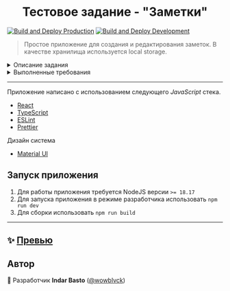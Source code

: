 <h1 align="center">Тестовое задание - "Заметки"</h1

[![Build and Deploy Production](https://github.com/wowblvck/notes-test/actions/workflows/production.yml/badge.svg)](https://github.com/wowblvck/notes-test/actions/workflows/production.yml)
[![Build and Deploy Development](https://github.com/wowblvck/notes-test/actions/workflows/development.yml/badge.svg)](https://github.com/wowblvck/notes-test/actions/workflows/development.yml)

> Простое приложение для создания и редактирования заметок. В качестве хранилища используется local storage.

<details>
  <summary>Описание задания</summary>
  
  - Используйте HTML, CSS и JavaScript для создания пользовательского интерфейса и функциональности приложения.
  - Приложение должно быть адаптивным и хорошо выглядеть на разных устройствах (мобильных телефонах, планшетах, десктопах).
  - Разрешается использовать любой фреймворк или библиотеку (например, React, Angular, Vue.js).
  - Реализуйте функции добавления, редактирования и удаления заметок. Заметка должна содержать заголовок и текстовое содержание.
  - Приложение не обязательно должно взаимодействовать с сервером, данные можно хранить в локальной памяти браузера (например, localStorage).
  
  Дополнительно:
  - Возможность отмечать заметки как "важные" и реализовать функцию фильтрации заметок по их статусу "важности".

</details>

<details>
  <summary>Выполненные требования</summary>
  
  #### Общие требования
  - [x] Приложение написано с использованием библиотеки React. 
  - [x] В приложении используются встроенные средства управления состоянием React Context API.
  - [x] Приложение работает в Chrome и Firefox.
  - [x] В качестве дизайн-системы используется Material UI.
  - [x] Код чистый и читабельный.
  - [x] Отсутствует дублирование кода, приложение разбито на компоненты, отформатировано в едином стиле.
  - [x] Приложение адаптировано под различные устройства.  
  
  #### Описание приложения
  - [x] При входе в приложение отображается главная страница с заметками.
  - [x] В случае отсутствия заметок в хранилище (local storage) имеется информационное сообщение с указаниями по добавлению заметки.
  - [x] При добавлении заметки необходимо указать: заголовок, описание и установить статус (Важная или нет). 
  - [x] Добавление заметок происходит реактивно без перезагрузки страницы.
  - [x] Доступно удаление заметки при нажатии на соответствующую иконку.
  - [x] Доступно редактирование заметки при нажатии на соответствующую иконку. 

  #### Дополнительный функционал
  - [x] Доступна сортировка заметок по уровню важности.

</details>

---
Приложение написано с использованием следующего *JavaScript* стека.

- [React](https://reactjs.org/) 
- [TypeScript](https://www.typescriptlang.org/)
- [ESLint](https://eslint.org/)
- [Prettier](https://prettier.io/)

Дизайн система
- [Material UI](https://mui.com/)

## Запуск приложения

1. Для работы приложения требуется NodeJS версии `>= 18.17`
2. Для запуска приложения в режиме разработчика использовать `npm run dev`
3. Для сборки использовать `npm run build`

---

## ✨ [Превью](https://notes-test.netlify.app/)

## Автор

👤 Разработчик **Indar Basto** ([@wowblvck](https://github.com/wowblvck))
